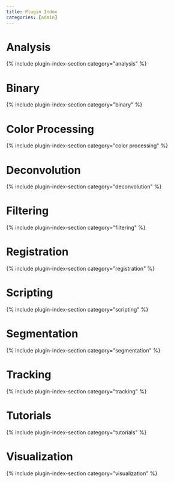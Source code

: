```yaml
---
title: Plugin Index
categories: [admin]
---
```


# Analysis

{% include plugin-index-section category="analysis" %}

# Binary

{% include plugin-index-section category="binary" %}

# Color Processing

{% include plugin-index-section category="color processing" %}

# Deconvolution

{% include plugin-index-section category="deconvolution" %}

# Filtering

{% include plugin-index-section category="filtering" %}

# Registration

{% include plugin-index-section category="registration" %}

# Scripting

{% include plugin-index-section category="scripting" %}

# Segmentation

{% include plugin-index-section category="segmentation" %}

# Tracking

{% include plugin-index-section category="tracking" %}

# Tutorials

{% include plugin-index-section category="tutorials" %}

# Visualization

{% include plugin-index-section category="visualization" %}
